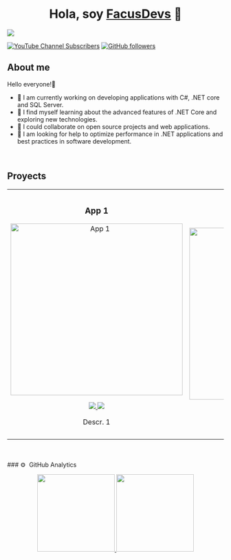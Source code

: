 <div align="center">
<h1 align="center">Hola, soy <a href="https://fftaca">FacusDevs</a> 👋</h1>
</div>
<img src="https://.png">

[![YouTube Channel Subscribers](https://img.shields.io/youtube/channel/subscribers/UCIjEgHA1vatSR2K4rfcdNRg?style=social)](https://youtube.com/)
[![GitHub followers](https://img.shields.io/github/followers/arisguimera?style=social)](https://github.com/fftaca)

## About me

Hello everyone!👋

- 🔭 I am currently working on developing applications with C#, .NET core and SQL Server.
- 🌱 I find myself learning about the advanced features of .NET Core and exploring new technologies.
- 👯 I could collaborate on open source projects and web applications.
- 🤔 I am looking for help to optimize performance in .NET applications and best practices in software development.
<br>

## Proyects
<table>
<tr>
<td width="50%">
<h3 align="center">App 1</h3>
<div align="center">
<a href="https://github.com/fftaca" target="_blank"><img src="https://.jpg" width="400" alt="App 1"></a>
<p>
<a href="https://github.com/fftaca" target="_blank">
<img src="https://img.shields.io/badge/CÓDIGO-ff9?style=for-the-badge&logo=github&logoColor=black">
</a>
<a href="https://youtu.be/" target="_blank">
<img src="https://img.shields.io/badge/-Youtube-green?style=for-the-badge&color=fbfc40">
</a>
</p>
<p>Descr. 1</p>
</div>
                                                                                      
</td>

<td width="50%">
               <br>
<h3 align="center">App 2</h3>
<div align="center">                                       
<a href="https://github.com/fftaca" target="_blank"><img src="https://.jpg" width="400" alt="App 2"></a>
<br>
<p>
<a href="https://github.com/fftaca" target="_blank">
<img src="https://img.shields.io/badge/C%C3%93DIGO-80ffaa?style=for-the-badge&logo=github&logoColor=black">
</a>
<a href="https://youtu.be/" target="_blank">
<img src="https://img.shields.io/badge/-Youtube-green?style=for-the-badge&color=3fFD7f">
</a>
</p>
</p>Descr. 2</p>
</div>                                                             
</table>                                                                                 
</div>
<br>

<br>
### ⚙️ &nbsp;GitHub Analytics

<p align="center">
<a href="https://github.com/fftaca">
  <img height="180em" src="https://github-readme-stats-eight-theta.vercel.app/api?username=fftaca&show_icons=true&theme=algolia&include_all_commits=true&count_private=true"/>
  <img height="180em" src="https://github-readme-stats-eight-theta.vercel.app/api/top-langs/?username=fftaca&layout=compact&langs_count=8&theme=algolia"/>
</a>
</p>

